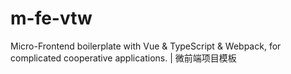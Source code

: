 # m-fe-vtw
Micro-Frontend boilerplate with Vue &amp; TypeScript &amp; Webpack, for complicated cooperative applications. | 微前端项目模板
